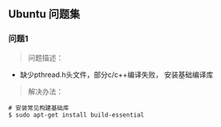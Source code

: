 ## Ubuntu 问题集

### 问题1
> 问题描述：

* 缺少pthread.h头文件，部分c/c++编译失败， 安装基础编译库

> 解决办法：
```shell
# 安装常见构建基础库
$ sudo apt-get install build-essential
```